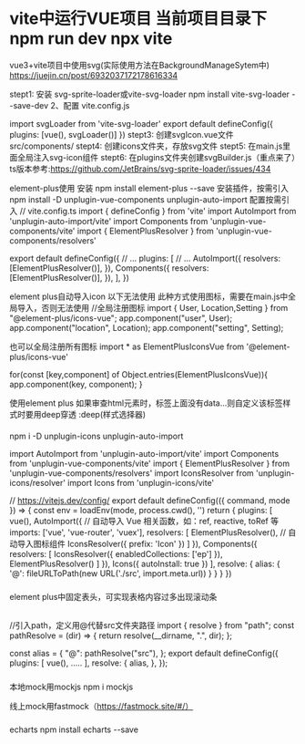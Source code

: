 vite中运行VUE项目
当前项目目录下
npm run dev
npx vite
=======================
vue3+vite项目中使用svg(实际使用方法在BackgroundManageSytem中)
https://juejin.cn/post/6932037172178616334

stept1: 安装 svg-sprite-loader或vite-svg-loader
npm install vite-svg-loader --save-dev
2、配置 vite.config.js

import svgLoader from 'vite-svg-loader'
export default defineConfig({
plugins: [vue(), svgLoader()]
})
stept3: 创建svgIcon.vue文件src/components/
stept4: 创建icons文件夹，存放svg文件
stept5: 在main.js里面全局注入svg-icon组件
stept6: 在plugins文件夹创建svgBuilder.js（重点来了）ts版本参考:https://github.com/JetBrains/svg-sprite-loader/issues/434

element-plus使用
安装
npm install element-plus --save
安装插件，按需引入
npm install -D unplugin-vue-components unplugin-auto-import
配置按需引入
// vite.config.ts
import { defineConfig } from 'vite'
import AutoImport from 'unplugin-auto-import/vite'
import Components from 'unplugin-vue-components/vite'
import { ElementPlusResolver } from 'unplugin-vue-components/resolvers'

export default defineConfig({
  // ...
  plugins: [
    // ...
    AutoImport({
      resolvers: [ElementPlusResolver()],
    }),
    Components({
      resolvers: [ElementPlusResolver()],
    }),
  ],
})

element plus自动导入icon 以下无法使用
此种方式使用图标，需要在main.js中全局导入，否则无法使用
<el-icon>
    <component :is="item.icon" ></component>
</el-icon>
//全局注册图标
import { User, Location,Setting } from "@element-plus/icons-vue";
app.component("user", User);
app.component("location", Location);
app.component("setting", Setting);

也可以全局注册所有图标
import * as ElementPlusIconsVue from '@element-plus/icons-vue'

for(const [key,component] of Object.entries(ElementPlusIconsVue)){
    app.component(key, component);
}

使用element plus 如果审查html元素时，标签上面没有data...则自定义该标签样式时要用deep穿透
:deep(样式选择器)
####

npm i -D unplugin-icons unplugin-auto-import

import AutoImport from 'unplugin-auto-import/vite'
import Components from 'unplugin-vue-components/vite'
import { ElementPlusResolver } from 'unplugin-vue-components/resolvers'
import IconsResolver from 'unplugin-icons/resolver'
import Icons from 'unplugin-icons/vite'

// https://vitejs.dev/config/
export default defineConfig(({ command, mode }) => {
  const env = loadEnv(mode, process.cwd(), '')
  return {
    plugins: [
      vue(),
      AutoImport({
        // 自动导入 Vue 相关函数，如：ref, reactive, toRef 等
        imports: ['vue', 'vue-router', 'vuex'],
        resolvers: [
          ElementPlusResolver(),
          // 自动导入图标组件
          IconsResolver({
            prefix: 'Icon'
          })
        ]
      }),
      Components({
        resolvers: [
          IconsResolver({
            enabledCollections: ['ep']
          }),
          ElementPlusResolver()
        ]
      }),
      Icons({
        autoInstall: true
      })
    ],
    resolve: {
      alias: {
        '@': fileURLToPath(new URL('./src', import.meta.url))
      }
    }
  }
})
###
element plus中固定表头，可实现表格内容过多出现滚动条

##
//引入path，定义用@代替src文件夹路径
import { resolve } from "path";
const pathResolve = (dir) => {
  return resolve(__dirname, ".", dir);
};

const alias = {
  "@": pathResolve("src"),
};
export default defineConfig({
  plugins: [
    vue(),
    .....
  ],
  resolve: {
    alias,
  },
});
###
本地mock用mockjs
npm i mockjs

线上mock用fastmock（https://fastmock.site/#/）

###
echarts
npm install echarts --save

###